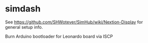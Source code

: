 # simdash
See https://github.com/SHWotever/SimHub/wiki/Nextion-Display for general setup info.

Burn Arduino bootloader for Leonardo board via ISCP
